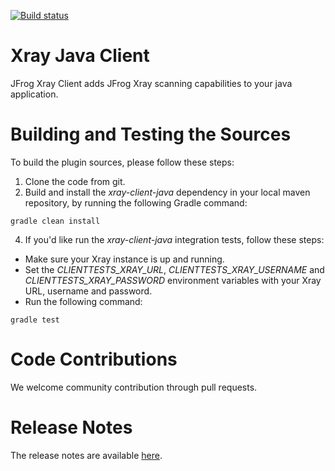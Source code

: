 [![Build status](https://ci.appveyor.com/api/projects/status/9f5ky95h430ppmn1?svg=true)](https://ci.appveyor.com/project/jfrog-ecosystem/xray-client-java)

# Xray Java Client 

JFrog Xray Client adds JFrog Xray scanning capabilities to your java application.

# Building and Testing the Sources

To build the plugin sources, please follow these steps:
1. Clone the code from git.
2. Build and install the *xray-client-java* dependency in your local maven repository, by running the following Gradle command:
```
gradle clean install
```
4. If you'd like run the *xray-client-java* integration tests, follow these steps:
* Make sure your Xray instance is up and running.
* Set the *CLIENTTESTS_XRAY_URL*, *CLIENTTESTS_XRAY_USERNAME* and *CLIENTTESTS_XRAY_PASSWORD* environment variables with your Xray URL, username and password.
* Run the following command:
```
gradle test
```

# Code Contributions
We welcome community contribution through pull requests.

# Release Notes
The release notes are available [here](RELEASE.md#release-notes).